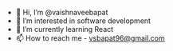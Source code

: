 - 👋 Hi, I’m @vaishnaveebapat
- 👀 I’m interested in software development
- 🌱 I’m currently learning React
- 📫 How to reach me - vsbapat96@gmail.com

<!---
vaishnaveebapat/vaishnaveebapat is a ✨ special ✨ repository because its `README.md` (this file) appears on your GitHub profile.
You can click the Preview link to take a look at your changes.
--->
